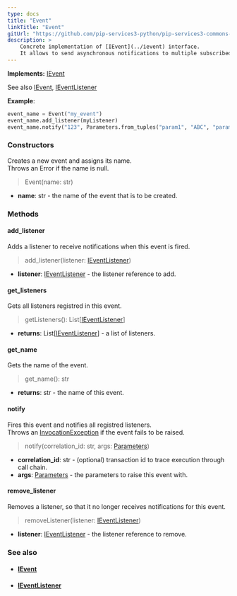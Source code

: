 ```yaml
---
type: docs
title: "Event"
linkTitle: "Event"
gitUrl: "https://github.com/pip-services3-python/pip-services3-commons-python"
description: > 
    Concrete implementation of [IEvent](../ievent) interface.
    It allows to send asynchronous notifications to multiple subscribed listeners.
---
```


**Implements:** [IEvent](../ievent)

See also [IEvent](../ievent), [IEventListener](../ievent_listener)

**Example**:

```python
event_name = Event("my_event")
event_name.add_listener(myListener)
event_name.notify("123", Parameters.from_tuples("param1", "ABC", "param2", 123)
```

### Constructors

Creates a new event and assigns its name.  
Throws an Error if the name is null.

> Event(name: str)

- **name**: str - the name of the event that is to be created.

### Methods

#### add_listener
Adds a listener to receive notifications when this event is fired.

> add_listener(listener: [IEventListener](../ievent_listener))

- **listener**: [IEventListener](../ievent_listener) - the listener reference to add.

#### get_listeners
Gets all listeners registred in this event.

> getListeners(): List[[IEventListener](../ievent_listener)]

- **returns**: List[[IEventListener](../ievent_listener)] - a list of listeners.

#### get_name
Gets the name of the event.

> get_name(): str 

- **returns**: str - the name of this event.

#### notify
Fires this event and notifies all registred listeners.  
Throws an [InvocationException](../errors/invocation_exception) if the event fails to be raised.

> notify(correlation_id: str, args: [Parameters](../../run/parameters))

- **correlation_id**: str - (optional) transaction id to trace execution through call chain.
- **args**: [Parameters](../../run/parameters) - the parameters to raise this event with.

#### remove_listener
Removes a listener, so that it no longer receives notifications for this event.

> removeListener(listener: [IEventListener](../ievent_listener))

- **listener**: [IEventListener](../ievent_listener) - the listener reference to remove.


### See also
- #### [IEvent](../ievent)
- #### [IEventListener](../ievent_listener)